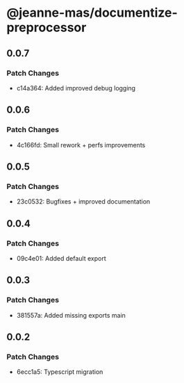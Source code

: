 # @jeanne-mas/documentize-preprocessor

## 0.0.7

### Patch Changes

- c14a364: Added improved debug logging

## 0.0.6

### Patch Changes

- 4c166fd: Small rework + perfs improvements

## 0.0.5

### Patch Changes

- 23c0532: Bugfixes + improved documentation

## 0.0.4

### Patch Changes

- 09c4e01: Added default export

## 0.0.3

### Patch Changes

- 381557a: Added missing exports main

## 0.0.2

### Patch Changes

- 6ecc1a5: Typescript migration
